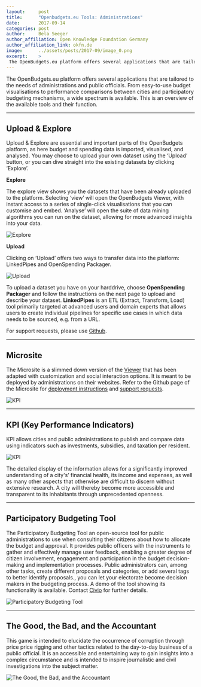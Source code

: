```yaml
---
layout:     post
title:      "Openbudgets.eu Tools: Administrations"
date:       2017-09-14
categories: post
author:     Bela Seeger
author_affiliation: Open Knowledge Foundation Germany
author_affiliation_link: okfn.de
image:      ../assets/posts/2017-09/image_0.png
excerpt:    >
 The OpenBudgets.eu platform offers several applications that are tailored to the needs of administrations and public officials. From easy-to-use budget visualisations to performance comparisons between cities and participatory budgeting mechanisms, a wide spectrum is available. This is an overview of the available tools and their function.   
---
```


The OpenBudgets.eu platform offers several applications that are tailored to the needs of administrations and public officials. From easy-to-use budget visualisations to performance comparisons between cities and participatory budgeting mechanisms, a wide spectrum is available. This is an overview of the available tools and their function. 

---

## Upload & Explore

Upload & Explore are essential and important parts of the OpenBudgets platform, as here budget and spending data is imported, visualised, and analysed. You may choose to upload your own dataset using the ‘Upload’ button, or you can dive straight into the existing datasets by clicking ‘Explore’. 

**Explore**

The explore view shows you the datasets that have been already uploaded to the platform. Selecting ‘view’ will open the OpenBudgets Viewer, with instant access to a series of single-click visualisations that you can customise and embed. ‘Analyse’ will open the suite of data mining algorithms you can run on the dataset, allowing for more advanced insights into your data. 

<img alt="Explore" src="{{site.baseurl}}/assets/posts/2017-09/image_0.png">

**Upload**

Clicking on ‘Upload’ offers two ways to transfer data into the platform: LinkedPipes and OpenSpending Packager. 

<img alt="Upload" src="{{site.baseurl}}/assets/posts/2017-09/image_1.png">

To upload a dataset you have on your harddrive, choose **OpenSpending Packager** and follow the instructions on the next page to upload and describe your dataset. **LinkedPipes** is an ETL (Extract, Transform, Load) tool primarily targeted at advanced users and domain experts that allows users to create individual pipelines for specific use cases in which data needs to be sourced, e.g. from a URL.

For support requests, please use [Github](https://github.com/openbudgets/openbudgets.github.io/issues).

---

## Microsite

The Microsite is a slimmed down version of the [Viewer](https://apps.openbudgets.eu/) that has been adapted with customization and social interaction options. It is meant to be deployed by administrations on their websites. Refer to the Github page of the Microsite for [deployment instructions](https://github.com/openbudgets/microsite) and [support requests](https://github.com/openbudgets/microsite/issues). 

<img alt="KPI" src="{{site.baseurl}}/assets/posts/2017-09/image_5.png">

---

## KPI (Key Performance Indicators)

KPI allows cities and public administrations to publish and compare data using indicators such as investments, subsidies, and taxation per resident. 

<img alt="KPI" src="{{site.baseurl}}/assets/posts/2017-09/image_2.png">


The detailed display of the information allows for a significantly improved understanding of a city's’ financial health, its income and expenses, as well as many other aspects that otherwise are difficult to discern without extensive research. A city will thereby become more accessible and transparent to its inhabitants through unprecedented openness. 

---

## Participatory Budgeting Tool

The Participatory Budgeting Tool an open-source tool for public administrations to use when consulting their citizens about how to allocate the budget and approval. It provides public officers with the instruments to gather and effectively manage user feedback, enabling a greater degree of citizen involvement, engagement and participation in the budget decision-making and implementation processes. Public administrators can, among other tasks, create different proposals and categories, or add several tags to better identify proposals., you can let your electorate become decision makers in the budgeting process. A demo of the tool showing its functionality is available. Contact [Civio](mailto:amir@civio.es) for further details.

<img alt="Participatory Budgeting Tool" src="{{site.baseurl}}/assets/posts/2017-09/image_3.png">

---

## The Good, the Bad, and the Accountant

This game is intended to elucidate the occurrence of corruption through price price rigging and other tactics related to the day-to-day business of a public official. It is an accessible and entertaining way to gain insights into a complex circumstance and is intended to inspire journalistic and civil investigations into the subject matter. 

<img alt="The Good, the Bad, and the Accountant" src="{{site.baseurl}}/assets/posts/2017-09/image_4.png">

